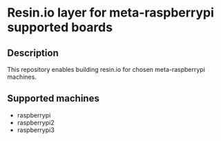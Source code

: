 # Resin.io layer for meta-raspberrypi supported boards

## Description
This repository enables building resin.io for chosen meta-raspberrypi machines.

## Supported machines
* raspberrypi
* raspberrypi2
* raspberrypi3
